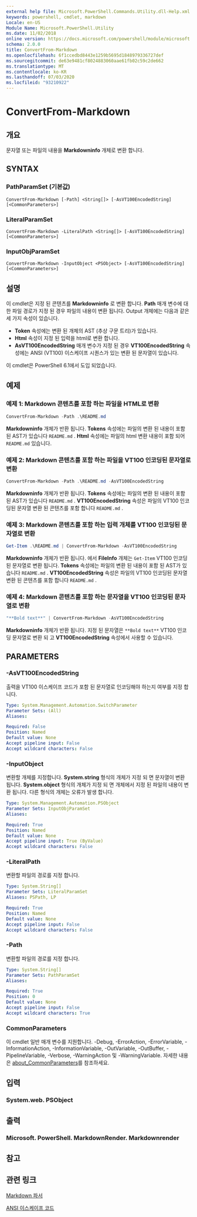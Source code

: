 ```yaml
---
external help file: Microsoft.PowerShell.Commands.Utility.dll-Help.xml
keywords: powershell, cmdlet, markdown
Locale: en-US
Module Name: Microsoft.PowerShell.Utility
ms.date: 11/02/2018
online version: https://docs.microsoft.com/powershell/module/microsoft.powershell.utility/convertfrom-markdown?view=powershell-7&WT.mc_id=ps-gethelp
schema: 2.0.0
title: ConvertFrom-Markdown
ms.openlocfilehash: 6f1ccedbd8443e1259b5695d1848979336727def
ms.sourcegitcommit: de63e9481cf8024883060aae61fb02c59c2de662
ms.translationtype: MT
ms.contentlocale: ko-KR
ms.lasthandoff: 07/03/2020
ms.locfileid: "93210922"
---
```

# ConvertFrom-Markdown

## 개요
문자열 또는 파일의 내용을 **Markdowninfo** 개체로 변환 합니다.

## SYNTAX

### PathParamSet (기본값)

```
ConvertFrom-Markdown [-Path] <String[]> [-AsVT100EncodedString] [<CommonParameters>]
```

### LiteralParamSet

```
ConvertFrom-Markdown -LiteralPath <String[]> [-AsVT100EncodedString] [<CommonParameters>]
```

### InputObjParamSet

```
ConvertFrom-Markdown -InputObject <PSObject> [-AsVT100EncodedString] [<CommonParameters>]
```

## 설명

이 cmdlet은 지정 된 콘텐츠를 **Markdowninfo** 로 변환 합니다. **Path** 매개 변수에 대 한 파일 경로가 지정 된 경우 파일의 내용이 변환 됩니다. Output 개체에는 다음과 같은 세 가지 속성이 있습니다.

- **Token** 속성에는 변환 된 개체의 AST (추상 구문 트리)가 있습니다.
- **Html** 속성이 지정 된 입력을 html로 변환 합니다.
- **AsVT100EncodedString** 매개 변수가 지정 된 경우 **VT100EncodedString** 속성에는 ANSI (VT100) 이스케이프 시퀀스가 있는 변환 된 문자열이 있습니다.

이 cmdlet은 PowerShell 6.1에서 도입 되었습니다.

## 예제

### 예제 1: Markdown 콘텐츠를 포함 하는 파일을 HTML로 변환

```powershell
ConvertFrom-Markdown -Path .\README.md
```

**Markdowninfo** 개체가 반환 됩니다. **Tokens** 속성에는 파일의 변환 된 내용이 포함 된 AST가 있습니다 `README.md` . **Html** 속성에는 파일의 html 변환 내용이 포함 되어 `README.md` 있습니다.

### 예제 2: Markdown 콘텐츠를 포함 하는 파일을 VT100 인코딩된 문자열로 변환

```powershell
ConvertFrom-Markdown -Path .\README.md -AsVT100EncodedString
```

**Markdowninfo** 개체가 반환 됩니다. **Tokens** 속성에는 파일의 변환 된 내용이 포함 된 AST가 있습니다 `README.md` . **VT100EncodedString** 속성은 파일의 VT100 인코딩된 문자열 변환 된 콘텐츠를 포함 합니다 `README.md` .

### 예제 3: Markdown 콘텐츠를 포함 하는 입력 개체를 VT100 인코딩된 문자열로 변환

```powershell
Get-Item .\README.md | ConvertFrom-Markdown -AsVT100EncodedString
```

**Markdowninfo** 개체가 반환 됩니다. 에서 **FileInfo** 개체는 `Get-Item` VT100 인코딩된 문자열로 변환 됩니다. **Tokens** 속성에는 파일의 변환 된 내용이 포함 된 AST가 있습니다 `README.md` . **VT100EncodedString** 속성은 파일의 VT100 인코딩된 문자열 변환 된 콘텐츠를 포함 합니다 `README.md` .

### 예제 4: Markdown 콘텐츠를 포함 하는 문자열을 VT100 인코딩된 문자열로 변환

```powershell
"**Bold text**" | ConvertFrom-Markdown -AsVT100EncodedString
```

**Markdowninfo** 개체가 반환 됩니다. 지정 된 문자열은 `**Bold text**` VT100 인코딩 문자열로 변환 되 고 **VT100EncodedString** 속성에서 사용할 수 있습니다.

## PARAMETERS

### -AsVT100EncodedString

출력을 VT100 이스케이프 코드가 포함 된 문자열로 인코딩해야 하는지 여부를 지정 합니다.

```yaml
Type: System.Management.Automation.SwitchParameter
Parameter Sets: (All)
Aliases:

Required: False
Position: Named
Default value: None
Accept pipeline input: False
Accept wildcard characters: False
```

### -InputObject

변환할 개체를 지정합니다. **System.string** 형식의 개체가 지정 되 면 문자열이 변환 됩니다. **System.object** 형식의 개체가 지정 되 면 개체에서 지정 된 파일의 내용이 변환 됩니다. 다른 형식의 개체는 오류가 발생 합니다.

```yaml
Type: System.Management.Automation.PSObject
Parameter Sets: InputObjParamSet
Aliases:

Required: True
Position: Named
Default value: None
Accept pipeline input: True (ByValue)
Accept wildcard characters: False
```

### -LiteralPath

변환할 파일의 경로를 지정 합니다.

```yaml
Type: System.String[]
Parameter Sets: LiteralParamSet
Aliases: PSPath, LP

Required: True
Position: Named
Default value: None
Accept pipeline input: False
Accept wildcard characters: False
```

### -Path

변환할 파일의 경로를 지정 합니다.

```yaml
Type: System.String[]
Parameter Sets: PathParamSet
Aliases:

Required: True
Position: 0
Default value: None
Accept pipeline input: False
Accept wildcard characters: True
```

### CommonParameters

이 cmdlet 일반 매개 변수를 지원합니다. -Debug, -ErrorAction, -ErrorVariable, -InformationAction, -InformationVariable, -OutVariable, -OutBuffer, -PipelineVariable, -Verbose, -WarningAction 및 -WarningVariable. 자세한 내용은 [about_CommonParameters](https://go.microsoft.com/fwlink/?LinkID=113216)를 참조하세요.

## 입력

### System.web. PSObject

## 출력

### Microsoft. PowerShell. MarkdownRender. Markdownrender

## 참고

## 관련 링크

[Markdown 파서](https://github.com/lunet-io/markdig)

[ANSI 이스케이프 코드](https://wikipedia.org/wiki/ANSI_escape_code)
